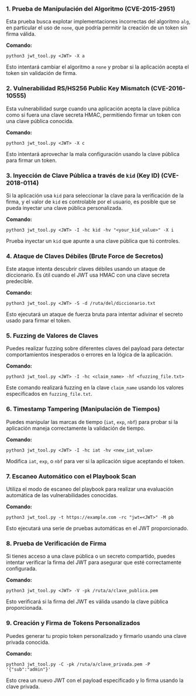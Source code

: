

### 1\. **Prueba de Manipulación del Algoritmo (CVE-2015-2951)**

Esta prueba busca explotar implementaciones incorrectas del algoritmo `alg`, en particular el uso de `none`, que podría permitir la creación de un token sin firma válida.

**Comando:**



`python3 jwt_tool.py <JWT> -X a`

Esto intentará cambiar el algoritmo a `none` y probar si la aplicación acepta el token sin validación de firma.

### 2\. **Vulnerabilidad RS/HS256 Public Key Mismatch (CVE-2016-10555)**

Esta vulnerabilidad surge cuando una aplicación acepta la clave pública como si fuera una clave secreta HMAC, permitiendo firmar un token con una clave pública conocida.

**Comando:**


`python3 jwt_tool.py <JWT> -X c`

Esto intentará aprovechar la mala configuración usando la clave pública para firmar un token.

### 3\. **Inyección de Clave Pública a través de `kid` (Key ID) (CVE-2018-0114)**

Si la aplicación usa `kid` para seleccionar la clave para la verificación de la firma, y el valor de `kid` es controlable por el usuario, es posible que se pueda inyectar una clave pública personalizada.

**Comando:**



`python3 jwt_tool.py <JWT> -I -hc kid -hv "<your_kid_value>" -X i`

Prueba inyectar un `kid` que apunte a una clave pública que tú controles.

### 4\. **Ataque de Claves Débiles (Brute Force de Secretos)**

Este ataque intenta descubrir claves débiles usando un ataque de diccionario. Es útil cuando el JWT usa HMAC con una clave secreta predecible.

**Comando:**


`python3 jwt_tool.py <JWT> -S -d /ruta/del/diccionario.txt`

Esto ejecutará un ataque de fuerza bruta para intentar adivinar el secreto usado para firmar el token.

### 5\. **Fuzzing de Valores de Claves**

Puedes realizar fuzzing sobre diferentes claves del payload para detectar comportamientos inesperados o errores en la lógica de la aplicación.

**Comando:**



`python3 jwt_tool.py <JWT> -I -hc <claim_name> -hf <fuzzing_file.txt>`

Este comando realizará fuzzing en la clave `claim_name` usando los valores especificados en `fuzzing_file.txt`.

### 6\. **Timestamp Tampering (Manipulación de Tiempos)**

Puedes manipular las marcas de tiempo (`iat`, `exp`, `nbf`) para probar si la aplicación maneja correctamente la validación de tiempo.

**Comando:**



`python3 jwt_tool.py <JWT> -I -hc iat -hv <new_iat_value>`

Modifica `iat`, `exp`, o `nbf` para ver si la aplicación sigue aceptando el token.

### 7\. **Escaneo Automático con el Playbook Scan**

Utiliza el modo de escaneo del playbook para realizar una evaluación automática de las vulnerabilidades conocidas.

**Comando:**



`python3 jwt_tool.py -t https://example.com -rc "jwt=<JWT>" -M pb`

Esto ejecutará una serie de pruebas automáticas en el JWT proporcionado.

### 8\. **Prueba de Verificación de Firma**

Si tienes acceso a una clave pública o un secreto compartido, puedes intentar verificar la firma del JWT para asegurar que esté correctamente configurada.

**Comando:**



`python3 jwt_tool.py <JWT> -V -pk /ruta/a/clave_publica.pem`

Esto verificará si la firma del JWT es válida usando la clave pública proporcionada.

### 9\. **Creación y Firma de Tokens Personalizados**

Puedes generar tu propio token personalizado y firmarlo usando una clave privada conocida.

**Comando:**



`python3 jwt_tool.py -C -pk /ruta/a/clave_privada.pem -P '{"sub":"admin"}'`

Esto crea un nuevo JWT con el payload especificado y lo firma usando la clave privada.

